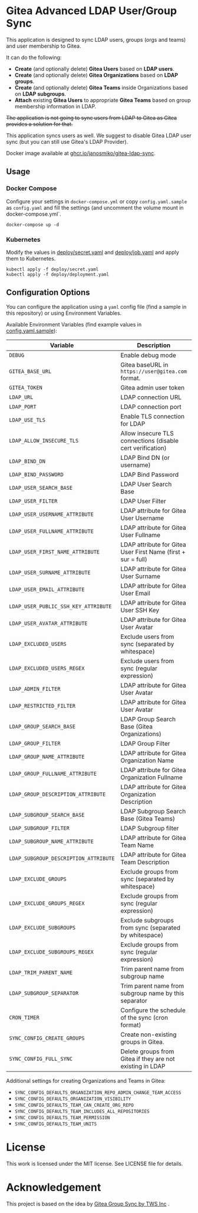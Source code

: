 # Gitea Advanced LDAP User/Group Sync

This application is designed to sync LDAP users, groups (orgs and teams) and user membership to Gitea.

It can do the following:

- **Create** (and optionally delete) **Gitea Users** based on **LDAP users**.
- **Create** (and optionally delete) **Gitea Organizations** based on **LDAP groups**.
- **Create** (and optionally delete) **Gitea Teams** inside Organizations based on **LDAP subgroups**.
- **Attach** existing **Gitea Users** to appropriate **Gitea Teams** based on group membership information in LDAP.

~~The application is not going to sync users from LDAP to Gitea as Gitea provides a solution for that.~~

This application syncs users as well. We suggest to disable Gitea LDAP user sync (but you can still use Gitea's LDAP Provider).

Docker image available
at [ghcr.io/janosmiko/gitea-ldap-sync](https://github.com/janosmiko/gitea-ldap-sync/pkgs/container/gitea-ldap-sync).

## Usage

### Docker Compose

Configure your settings in `docker-compose.yml` or copy `config.yaml.sample` as `config.yaml` and fill the settings (and uncomment the volume mount in docker-compose.yml`.

```
docker-compose up -d
```

### Kubernetes

Modify the values in [deploy/secret.yaml](deploy/secret.yaml) and [deploy/job.yaml](deploy/deployment.yaml) and apply them to Kubernetes.

```
kubectl apply -f deploy/secret.yaml
kubectl apply -f deploy/deployment.yaml
```

## Configuration Options

You can configure the application using a `yaml` config file (find a sample in this repository) or using Environment
Variables.

Available Environment Variables (find example values in [config.yaml.sample](config.yaml.sample)):

| Variable                              | Description                                                   | Default            |
|---------------------------------------|---------------------------------------------------------------|--------------------|
| `DEBUG`                               | Enable debug mode                                             | `false`            |
| `GITEA_BASE_URL`                      | Gitea baseURL in `https://user@gitea.com` format.             | `""`               |
| `GITEA_TOKEN`                         | Gitea admin user token                                        | `""`               |
| `LDAP_URL`                            | LDAP connection URL                                           | `""`               |
| `LDAP_PORT`                           | LDAP connection port                                          | `389`              |
| `LDAP_USE_TLS`                        | Enable TLS connection for LDAP                                | `true`             |
| `LDAP_ALLOW_INSECURE_TLS`             | Allow insecure TLS connections (disable cert verification)    | `false`            |
| `LDAP_BIND_DN`                        | LDAP Bind DN (or username)                                    | `""`               |
| `LDAP_BIND_PASSWORD`                  | LDAP Bind Password                                            | `""`               |
| `LDAP_USER_SEARCH_BASE`               | LDAP User Search Base                                         | `""`               |
| `LDAP_USER_FILTER`                    | LDAP User Filter                                              | `""`               |
| `LDAP_USER_USERNAME_ATTRIBUTE`        | LDAP attribute for Gitea User Username                        | `"sAMAccountName"` |
| `LDAP_USER_FULLNAME_ATTRIBUTE`        | LDAP attribute for Gitea User Fullname                        | `"cn"`             |
| `LDAP_USER_FIRST_NAME_ATTRIBUTE`      | LDAP attribute for Gitea User First Name (first + sur = full) | `""`               |
| `LDAP_USER_SURNAME_ATTRIBUTE`         | LDAP attribute for Gitea User Surname                         | `""`               |
| `LDAP_USER_EMAIL_ATTRIBUTE`           | LDAP attribute for Gitea User Email                           | `"mail"`           |
| `LDAP_USER_PUBLIC_SSH_KEY_ATTRIBUTE`  | LDAP attribute for Gitea User SSH Key                         | `"sshPublicKey"`   |
| `LDAP_USER_AVATAR_ATTRIBUTE`          | LDAP attribute for Gitea User Avatar                          | `"avatar"`         |
| `LDAP_EXCLUDED_USERS`                 | Exclude users from sync (separated by whitespace)             | `"root"`           |
| `LDAP_EXCLUDED_USERS_REGEX`           | Exclude users from sync (regular expression)                  | `""`               |
| `LDAP_ADMIN_FILTER`                   | LDAP attribute for Gitea User Avatar                          | `""`               |
| `LDAP_RESTRICTED_FILTER`              | LDAP attribute for Gitea User Avatar                          | `""`               |
| `LDAP_GROUP_SEARCH_BASE`              | LDAP Group Search Base (Gitea Organizations)                  | `""`               |
| `LDAP_GROUP_FILTER`                   | LDAP Group Filter                                             | `""`               |
| `LDAP_GROUP_NAME_ATTRIBUTE`           | LDAP attribute for Gitea Organization Name                    | `"cn"`             |
| `LDAP_GROUP_FULLNAME_ATTRIBUTE`       | LDAP attribute for Gitea Organization Fullname                | `"cn"`             |
| `LDAP_GROUP_DESCRIPTION_ATTRIBUTE`    | LDAP attribute for Gitea Organization Description             | `"cn"`             |
| `LDAP_SUBGROUP_SEARCH_BASE`           | LDAP Subgroup Search Base (Gitea Teams)                       | `""`               |
| `LDAP_SUBGROUP_FILTER`                | LDAP Subgroup filter                                          | `""`               |
| `LDAP_SUBGROUP_NAME_ATTRIBUTE`        | LDAP attribute for Gitea Team Name                            | `"cn"`             |
| `LDAP_SUBGROUP_DESCRIPTION_ATTRIBUTE` | LDAP attribute for Gitea Team Description                     | `"cn"`             |
| `LDAP_EXCLUDE_GROUPS`                 | Exclude groups from sync (separated by whitespace)            | `""`               |
| `LDAP_EXCLUDE_GROUPS_REGEX`           | Exclude groups from sync (regular expression)                 | `""`               |
| `LDAP_EXCLUDE_SUBGROUPS`              | Exclude subgroups from sync (separated by whitespace)         | `""`               |
| `LDAP_EXCLUDE_SUBGROUPS_REGEX`        | Exclude groups from sync (regular expression)                 | `""`               |
| `LDAP_TRIM_PARENT_NAME`               | Trim parent name from subgroup name                           | `false`            |
| `LDAP_SUBGROUP_SEPARATOR`             | Trim parent name from subgroup name by this separator         | `"/"`              |
| `CRON_TIMER`                          | Configure the schedule of the sync (cron format)              | `"@every 1m"`      |
| `SYNC_CONFIG_CREATE_GROUPS`           | Create non-existing groups in Gitea.                          | `true`             |
| `SYNC_CONFIG_FULL_SYNC`               | Delete groups from Gitea if they are not existing in LDAP     | `false`            |


Additional settings for creating Organizations and Teams in Gitea:
- `SYNC_CONFIG_DEFAULTS_ORGANIZATION_REPO_ADMIN_CHANGE_TEAM_ACCESS`
- `SYNC_CONFIG_DEFAULTS_ORGANIZATION_VISIBILITY`
- `SYNC_CONFIG_DEFAULTS_TEAM_CAN_CREATE_ORG_REPO`
- `SYNC_CONFIG_DEFAULTS_TEAM_INCLUDES_ALL_REPOSITORIES`
- `SYNC_CONFIG_DEFAULTS_TEAM_PERMISSION`
- `SYNC_CONFIG_DEFAULTS_TEAM_UNITS`

# License

This work is licensed under the MIT license. See LICENSE file for details.

# Acknowledgement

This project is based on the idea by [Gitea Group Sync by TWS Inc](https://github.com/gitea-group-sync/gitea-group-sync)
.